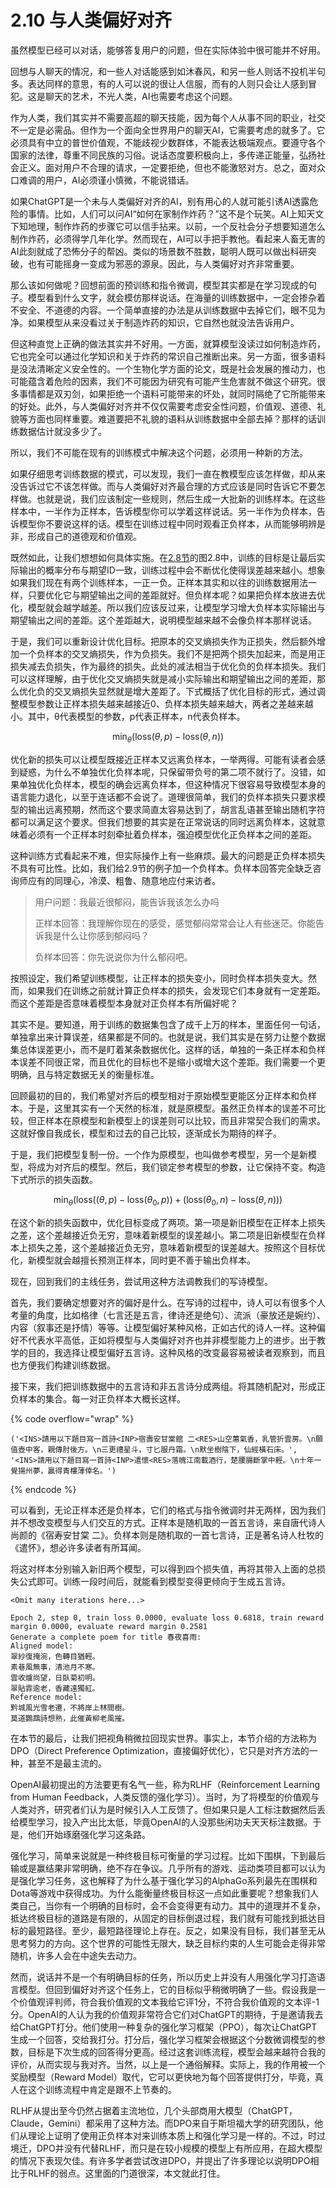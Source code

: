 # 2.10 与人类偏好对齐

虽然模型已经可以对话，能够答复用户的问题，但在实际体验中很可能并不好用。

回想与人聊天的情况，和一些人对话能感到如沐春风，和另一些人则话不投机半句多。表达同样的意思，有的人可以说的很让人信服，而有的人则只会让人感到冒犯。这是聊天的艺术，不光人类，AI也需要考虑这个问题。

作为人类，我们其实并不需要高超的聊天技能，因为每个人从事不同的职业，社交不一定是必需品。但作为一个面向全世界用户的聊天AI，它需要考虑的就多了。它必须具有中立的普世价值观，不能歧视少数群体，不能表达极端观点。要遵守各个国家的法律，尊重不同民族的习俗。说话态度要积极向上，多传递正能量，弘扬社会正义。面对用户不合理的请求，一定要拒绝，但也不能激怒对方。总之，面对众口难调的用户，AI必须谨小慎微，不能说错话。

如果ChatGPT是一个未与人类偏好对齐的AI，别有用心的人就可能引诱AI透露危险的事情。比如，人们可以问AI“如何在家制作炸药？”这不是个玩笑。AI上知天文下知地理，制作炸药的步骤它可以信手拈来。以前，一个反社会分子想要知道怎么制作炸药，必须得学几年化学。然而现在，AI可以手把手教他。看起来人畜无害的AI此刻就成了恐怖分子的帮凶。类似的场景数不胜数，聪明人既可以做出科研突破，也有可能摇身一变成为邪恶的源泉。因此，与人类偏好对齐非常重要。

那么该如何做呢？回想前面的预训练和指令微调，模型其实都是在学习现成的句子。模型看到什么文字，就会模仿那样说话。在海量的训练数据中，一定会掺杂着不安全、不道德的内容。一个简单直接的办法是从训练数据中去掉它们，眼不见为净。如果模型从来没看过关于制造炸药的知识，它自然也就没法告诉用户。

但这种直觉上正确的做法其实并不好用。一方面，就算模型没读过如何制造炸药，它也完全可以通过化学知识和关于炸药的常识自己推断出来。另一方面，很多语料是没法清晰定义安全性的。一个生物化学方面的论文，既是社会发展的推动力，也可能蕴含着危险的因素，我们不可能因为研究有可能产生危害就不做这个研究。很多事情都是双刃剑，如果拒绝一个语料可能带来的坏处，就同时隔绝了它所能带来的好处。此外，与人类偏好对齐并不仅仅需要考虑安全性问题，价值观、道德、礼貌等方面也同样重要。难道要把不礼貌的语料从训练数据中全部去掉？那样的话训练数据估计就没多少了。

所以，我们不可能在现有的训练模式中解决这个问题，必须用一种新的方法。

如果仔细思考训练数据的模式，可以发现，我们一直在教模型应该怎样做，却从来没告诉过它不该怎样做。而与人类偏好对齐最合理的方式应该是同时告诉它不要怎样做。也就是说，我们应该制定一些规则，然后生成一大批新的训练样本。在这些样本中，一半作为正样本，告诉模型你可以学着这样说话。另一半作为负样本，告诉模型你不要说这样的话。模型在训练过程中同时观看正负样本，从而能够明辨是非，形成自己的道德观和价值观。

既然如此，让我们想想如何具体实施。在[2.8节](2.8-yu-xun-lian.md)的图2.8中，训练的目标是让最后实际输出的概率分布与期望ID一致，训练过程中会不断优化使得误差越来越小。想象如果我们现在有两个训练样本，一正一负。正样本其实和以往的训练数据用法一样，只要优化它与期望输出之间的差距就好。但负样本呢？如果把负样本放进去优化，模型就会越学越差。所以我们应该反过来，让模型学习增大负样本实际输出与期望输出之间的差距。这个差距越大，说明模型越来越不会像负样本那样说话。

于是，我们可以重新设计优化目标。把原本的交叉熵损失作为正损失，然后额外增加一个负样本的交叉熵损失，作为负损失。我们不是把两个损失加起来，而是用正损失减去负损失，作为最终的损失。此处的减法相当于优化负的负样本损失。我们可以这样理解，由于优化交叉熵损失就是减小实际输出和期望输出之间的差距，那么优化负的交叉熵损失显然就是增大差距了。下式概括了优化目标的形式，通过调整模型参数让正样本损失越来越接近0、负样本损失越来越大，两者之差越来越小。其中，θ代表模型的参数，p代表正样本，n代表负样本。

$$
\min_{\theta} \left( \text{loss} \left( \theta, p \right) - \text{loss} \left( \theta, n \right) \right)
$$

优化新的损失可以让模型既接近正样本又远离负样本，一举两得。可能有读者会感到疑惑，为什么不单独优化负样本呢，只保留带负号的第二项不就行了。没错，如果单独优化负样本，模型的确会远离负样本，但这种情况下很容易导致模型本身的语言能力退化，以至于连话都不会说了。道理很简单，我们的负样本损失只要求模型的输出远离预期，然而这个要求简直太容易达到了，胡言乱语甚至输出随机字符都可以满足这个要求。但我们想要的其实是在正常说话的同时远离负样本，这就意味着必须有一个正样本时刻牵扯着负样本，强迫模型优化正负样本之间的差距。

这种训练方式看起来不难，但实际操作上有一些麻烦。最大的问题是正负样本损失不具有可比性。比如，我们给2.9节的例子加一个负样本。负样本回答完全缺乏咨询师应有的同理心，冷漠、粗鲁、随意地应付来访者。

> 用户问题：我最近很郁闷，能告诉我该怎么办吗
>
> 正样本回答：我理解你现在的感受，感觉郁闷常常会让人有些迷茫。你能告诉我是什么让你感到郁闷吗？
>
> 负样本回答：你先说说你为什么郁闷吧。

按照设定，我们希望训练模型，让正样本的损失变小，同时负样本损失变大。然而，如果我们在训练之前就计算正负样本的损失，会发现它们本身就有一定差距。而这个差距是否意味着模型本身就对正负样本有所偏好呢？

其实不是。要知道，用于训练的数据集包含了成千上万的样本，里面任何一句话，单独拿出来计算误差，结果都是不同的。也就是说，我们其实是在努力让整个数据集总体误差更小，而不是盯着某条数据优化。这样的话，单独的一条正样本和负样本误差不同很正常，而且优化的目标也不是缩小或增大这个差距。我们需要一个更明确，且与特定数据无关的衡量标准。

回顾最初的目的，我们希望对齐后的模型相对于原始模型更能区分正样本和负样本。于是，这里其实有一个天然的标准，就是原模型。虽然正负样本的误差不可比较，但正样本在原模型和新模型上的误差则可以比较，而且非常契合我们的需求。这就好像自我成长，模型和过去的自己比较，逐渐成长为期待的样子。

于是，我们把模型复制一份。一个作为原模型，也叫做参考模型，另一个是新模型，将成为对齐后的模型。然后，我们锁定参考模型的参数，让它保持不变。构造下式所示的损失函数。

$$
\min_{\theta} \left( \text{loss} (\left( \theta, p \right) - \text{loss} \left( \theta_0, p \right) ) + (\text{loss} \left( \theta_0, n \right) - \text{loss} \left( \theta, n \right)) \right)
$$

在这个新的损失函数中，优化目标变成了两项。第一项是新旧模型在正样本上损失之差，这个差越接近负无穷，意味着新模型的误差越小。第二项是旧新模型在负样本上损失之差，这个差越接近负无穷，意味着新模型的误差越大。按照这个目标优化，新模型就会越擅长预测正样本，同时更不善于输出负样本。

现在，回到我们的主线任务，尝试用这种方法调教我们的写诗模型。

首先，我们要确定想要对齐的偏好是什么。在写诗的过程中，诗人可以有很多个人考量的角度，比如格律（七言还是五言，律诗还是绝句）、流派（豪放还是婉约）、内容（叙事还是抒情）等等。让模型偏好某种风格，正如古代的诗人一样。这种偏好不代表水平高低，正如将模型与人类偏好对齐也并非模型能力上的进步。出于教学的目的，我选择让模型偏好五言诗。这种风格的改变最容易被读者观察到，而且也方便我们构建训练数据。

接下来，我们把训练数据中的五言诗和非五言诗分成两组。将其随机配对，形成正负样本的集合。每一对正负样本大概长这样。

{% code overflow="wrap" %}
```
('<INS>請用以下題目寫一首詩<INP>宿壽安甘棠館 二<RES>山空蕙氣香，乳管折雲房。\n願值壺中客，親傳肘後方。\n三更禮星斗，寸匕服丹霜。\n默坐樹陰下，仙經橫石床。', '<INS>請用以下題目寫一首詩<INP>遣懷<RES>落魄江南載酒行，楚腰腸斷掌中輕。\n十年一覺揚州夢，贏得青樓薄倖名。')
```
{% endcode %}

可以看到，无论正样本还是负样本，它们的格式与指令微调时并无两样，因为我们并不想改变模型与人们交互的方式。正样本是随机取的一首五言诗，来自唐代诗人尚颜的《宿寿安甘棠 二》。负样本则是随机取的一首七言诗，正是著名诗人杜牧的《遣怀》，想必许多读者有所耳闻。

将这对样本分别输入新旧两个模型，可以得到四个损失值，再将其带入上面的总损失公式即可。训练一段时间后，就能看到模型变得更倾向于生成五言诗。

```
<Omit many iterations here...>

Epoch 2, step 0, train loss 0.0000, evaluate loss 0.6818, train reward margin 0.0000, evaluate reward margin 0.2581
Generate a complete poem for title 春夜喜雨:
Aligned model:
翠紗復掩涴，色轉目猶輕。
素巷風無事，清池月不寒。
雲收爐尚望，日臥菊初明。
翠貼霏逾老，香藏遠獨紅。
Reference model:
黔城風光雪老遷，不將岸上林間樹。
莫道鸚鵡詩想熟，此催黃柳老風摧。
```

在本节的最后，让我们把视角稍微拉回现实世界。事实上，本节介绍的方法称为DPO（Direct Preference Optimization，直接偏好优化），它只是对齐方法的一种，甚至不是最主流的。

OpenAI最初提出的方法要更有名气一些，称为RLHF（Reinforcement Learning from Human Feedback，人类反馈的强化学习）。当时，为了将模型的价值观与人类对齐，研究者们认为是时候引入人工反馈了。但如果只是人工标注数据然后丢给模型学习，投入产出比太低，毕竟OpenAI的人没那些闲功夫天天标注数据。于是，他们开始琢磨强化学习这条路。

强化学习，简单来说就是一种终极目标可衡量的学习过程。比如下围棋，下到最后输或是赢结果非常明确，绝不存在争议。几乎所有的游戏、运动类项目都可以认为是强化学习任务，这也解释了为什么基于强化学习的AlphaGo系列最先在围棋和Dota等游戏中获得成功。为什么能衡量终极目标这一点如此重要呢？想象我们人类自己，当你有一个明确的目标时，会不会变得更有动力。其中的道理并不复杂，抵达终极目标的道路是有限的，从固定的目标倒退过程，我们就有可能找到抵达目标的最短路径。至少，最短路径理论上存在。反之，如果没有目标，我们甚至无从思考努力的方向。这个世界的可能性无限大，缺乏目标约束的人生可能会走得非常随机，许多人会在中途失去动力。

然而，说话并不是一个有明确目标的任务，所以历史上并没有人用强化学习打造语言模型。但回到偏好对齐这个任务上，它的目标似乎稍微明确了一些。假设我是一个价值观评判师，符合我价值观的文本我给它评1分，不符合我价值观的文本评-1分。OpenAI的人认为我的价值观非常符合它们对ChatGPT的期待，于是邀请我去给ChatGPT打分。他们使用一种复杂的强化学习框架（PPO），每次让ChatGPT生成一个回答，交给我打分。打分后，强化学习框架会根据这个分数微调模型的参数，目标是下次生成的回答得分更高。经过这套训练流程，模型会越来越符合我的评价，从而实现与我对齐。当然，以上是一个通俗解释。实际上，我的作用被一个奖励模型（Reward Model）取代，它可以更快地为每个回答提供打分，毕竟，真人在这个训练流程中肯定是跟不上节奏的。

RLHF从提出至今仍然占据着主流地位，几个头部商用大模型（ChatGPT，Claude，Gemini）都采用了这种方法。而DPO来自于斯坦福大学的研究团队，他们从理论上证明了使用正负样本对来训练本质上和强化学习是一样的。不过，时过境迁，DPO并没有代替RLHF，而只是在较小规模的模型上有所应用，在超大模型的情况下表现欠佳。有许多学者尝试改进DPO，并提出了许多理论以说明DPO相比于RLHF的弱点。这里面的门道很深，本文就此打住。
